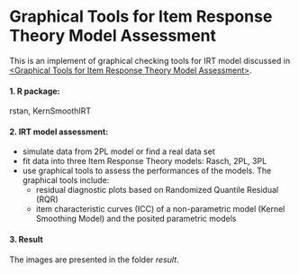 # Graphical Tools for Item Response Theory Model Assessment
This is an implement of graphical checking tools for IRT model discussed in [\<Graphical Tools for Item Response Theory Model Assessment\>](https://harvest.usask.ca/handle/10388/12919).

#### 1. R package: 
rstan, KernSmoothIRT

#### 2. IRT model assessment:
- simulate data from 2PL model or find a real data set
- fit data into three Item Response Theory models: Rasch, 2PL, 3PL
- use graphical tools to assess the performances of the models. The graphical tools include:
  - residual diagnostic plots based on Randomized Quantile Residual (RQR)
  - item characteristic curves (ICC) of a non-parametric model (Kernel Smoothing Model) and the posited parametric models

#### 3. Result
The images are presented in the folder *result*.